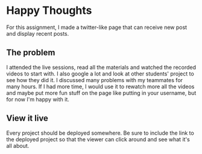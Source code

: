 # Happy Thoughts

For this assignment, I made a twitter-like page that can receive new post and display recent posts.

## The problem

I attended the live sessions, read all the materials and watched the recorded videos to start with. I also google a lot and look at other students' project to see how they did it. I discussed many problems with my teammates for many hours.
If I had more time, I would use it to rewatch more all the videos and maybe put more fun stuff on the page like putting in your username, but for now I'm happy with it.

## View it live

Every project should be deployed somewhere. Be sure to include the link to the deployed project so that the viewer can click around and see what it's all about.
